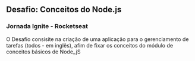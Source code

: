 
## Desafio: Conceitos do Node.js
### Jornada Ignite - Rocketseat

O Desafio consisite na criação de uma aplicação para o gerenciamento de tarefas (todos - em inglês), afim de fixar os conceitos do módulo de conceitos básicos de Node_jS
